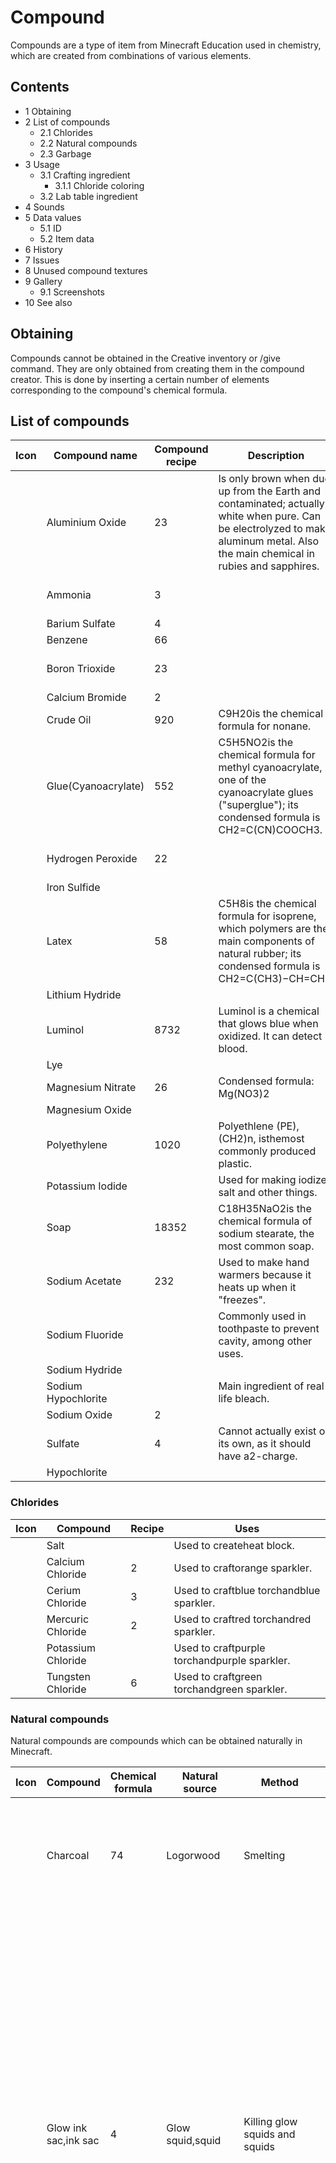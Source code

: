 # Compound
Compounds are a type of item from Minecraft Education used in chemistry, which are created from combinations of various elements.

## Contents
- 1 Obtaining
- 2 List of compounds
	- 2.1 Chlorides
	- 2.2 Natural compounds
	- 2.3 Garbage
- 3 Usage
	- 3.1 Crafting ingredient
		- 3.1.1 Chloride coloring
	- 3.2 Lab table ingredient
- 4 Sounds
- 5 Data values
	- 5.1 ID
	- 5.2 Item data
- 6 History
- 7 Issues
- 8 Unused compound textures
- 9 Gallery
	- 9.1 Screenshots
- 10 See also

## Obtaining
Compounds cannot be obtained in the Creative inventory or /give command. They are only obtained from creating them in the compound creator. This is done by inserting a certain number of elements corresponding to the compound's chemical formula.

## List of compounds
| Icon | Compound name       | Compound recipe | Description                                                                                                                                                                      | Uses                            |
|------|---------------------|-----------------|----------------------------------------------------------------------------------------------------------------------------------------------------------------------------------|---------------------------------|
|      | Aluminium Oxide     | 23              | Is only brown when dug up from the Earth and contaminated; actually white when pure. Can be electrolyzed to make aluminum metal. Also the main chemical in rubies and sapphires. | Used to crafthardened glass.    |
|      | Ammonia             | 3               |                                                                                                                                                                                  | Used to createsuper fertilizer. |
|      | Barium Sulfate      | 4               |                                                                                                                                                                                  |                                 |
|      | Benzene             | 66              |                                                                                                                                                                                  |                                 |
|      | Boron Trioxide      | 23              |                                                                                                                                                                                  | Used to crafthardened glass.    |
|      | Calcium Bromide     | 2               |                                                                                                                                                                                  |                                 |
|      | Crude Oil           | 920             | C9H20is the chemical formula for nonane.                                                                                                                                         |                                 |
|      | Glue(Cyanoacrylate) | 552             | C5H5NO2is the chemical formula for methyl cyanoacrylate, one of the cyanoacrylate glues ("superglue"); its condensed formula is CH2=C(CN)COOCH3.                                 |                                 |
|      | Hydrogen Peroxide   | 22              |                                                                                                                                                                                  | Used to craftglow stick.        |
|      | Iron Sulfide        |                 |                                                                                                                                                                                  |                                 |
|      | Latex               | 58              | C5H8is the chemical formula for isoprene, which polymers are the main components of natural rubber; its condensed formula is CH2=C(CH3)−CH=CH2.                                  | Used to craftballoons.          |
|      | Lithium Hydride     |                 |                                                                                                                                                                                  |                                 |
|      | Luminol             | 8732            | Luminol is a chemical that glows blue when oxidized. It can detect blood.                                                                                                        | Used to craftglow stick.        |
|      | Lye                 |                 |                                                                                                                                                                                  |                                 |
|      | Magnesium Nitrate   | 26              | Condensed formula: Mg(NO3)2                                                                                                                                                      |                                 |
|      | Magnesium Oxide     |                 |                                                                                                                                                                                  |                                 |
|      | Polyethylene        | 1020            | Polyethlene (PE), (CH2)n, isthemost commonly produced plastic.                                                                                                                   | Used to craftglow stick.        |
|      | Potassium Iodide    |                 | Used for making iodized salt and other things.                                                                                                                                   |                                 |
|      | Soap                | 18352           | C18H35NaO2is the chemical formula of sodium stearate, the most common soap.                                                                                                      |                                 |
|      | Sodium Acetate      | 232             | Used to make hand warmers because it heats up when it "freezes".                                                                                                                 | Used to createIce Bomb.         |
|      | Sodium Fluoride     |                 | Commonly used in toothpaste to prevent cavity, among other uses.                                                                                                                 |                                 |
|      | Sodium Hydride      |                 |                                                                                                                                                                                  |                                 |
|      | Sodium Hypochlorite |                 | Main ingredient of real-life bleach.                                                                                                                                             | Used to createBleach.           |
|      | Sodium Oxide        | 2               |                                                                                                                                                                                  |                                 |
|      | Sulfate             | 4               | Cannot actually exist on its own, as it should have a2-charge.                                                                                                                   |                                 |
|      | Hypochlorite        |                 |                                                                                                                                                                                  |                                 |

### Chlorides
| Icon | Compound           | Recipe | Uses                                         |
|------|--------------------|--------|----------------------------------------------|
|      | Salt               |        | Used to createheat block.                    |
|      | Calcium Chloride   | 2      | Used to craftorange sparkler.                |
|      | Cerium Chloride    | 3      | Used to craftblue torchandblue sparkler.     |
|      | Mercuric Chloride  | 2      | Used to craftred torchandred sparkler.       |
|      | Potassium Chloride |        | Used to craftpurple torchandpurple sparkler. |
|      | Tungsten Chloride  | 6      | Used to craftgreen torchandgreen sparkler.   |

### Natural compounds
Natural compounds are compounds which can be obtained naturally in Minecraft.

| Icon | Compound             | Chemical formula | Natural source             | Method                                                                   | Notes                                                                                                                                                                                                                                                                                                                                                                                                                          |
|------|----------------------|------------------|----------------------------|--------------------------------------------------------------------------|--------------------------------------------------------------------------------------------------------------------------------------------------------------------------------------------------------------------------------------------------------------------------------------------------------------------------------------------------------------------------------------------------------------------------------|
|      | Charcoal             | 74               | Logorwood                  | Smelting                                                                 | The chemical formula C7H4O is sometimes used to describe the approximate composition of charcoal.                                                                                                                                                                                                                                                                                                                              |
|      | Glow ink sac,ink sac | 4                | Glow squid,squid           | Killing glow squids and squids                                           | FeSO4is the chemical formula of iron(II) sulfate or ferrous sulfate, normally found complexed with water as a salt with the formula FeSO4·xH2O, and has been used in the manufacture of iron gall ink and other inks for centuries. In contrast, squid ink (and other cephalopod inks) is composed mainly of melanin and mucus, with an assortment of other compounds in a variety of concentrations dependent on the species. |
|      | Sugar                | 6126             | Sugar canesorhoney bottles | Harvesting andcrafting                                                   | C6H12O6is the chemical formula of glucose and fructose, as well as a number of other simple sugars (common table sugar is instead sucrose, a complex sugar made of glucose and fructose with the chemical formula C12H22O11).                                                                                                                                                                                                  |
|      | Water                | 2                | Water                      | Picking up in abucketorglass bottlefrom acauldronor a water source block | One of the easiest to obtain.                                                                                                                                                                                                                                                                                                                                                                                                  |

### Garbage
Garbage is considered a "compound", but the only way to produce it is to activate the lab table when its inputs are an invalid recipe. It has no uses.

## Usage
Certain compounds are used as ingredients in crafting or lab table experiments. Natural compounds have uses outside of chemistry, detailed in their respective articles.

### Crafting ingredient
| Name                                                                     | Ingredients                                                                                   | Crafting recipe  | Description                                                                                    |
|--------------------------------------------------------------------------|-----------------------------------------------------------------------------------------------|------------------|------------------------------------------------------------------------------------------------|
| Balloon                                                                  | Latex+<br/>MatchingDye+<br/>Helium+<br/>Lead                                                  |                  | ‌[Bedrock Edition and Minecraft Education  only]                                               |
| Glow Stick                                                               | Polyethylene+<br/>Hydrogen Peroxide+<br/>MatchingDye+<br/>Luminol                             |                  | ‌[Bedrock Edition and Minecraft Education  only]                                               |
| Hardened Glass                                                           | Aluminum Oxide+<br/>Glass+<br/>Boron Trioxide                                                 | 3                | A representation ofalumino-borosilicate glass.‌[Bedrock Edition and Minecraft Education  only] |
| Hardened Glass Pane                                                      | Aluminum Oxide+<br/>Glass Pane+<br/>Boron Trioxide                                            | 3                | A representation ofalumino-borosilicate glass.‌[Bedrock Edition and Minecraft Education  only] |
| Hardened Stained Glass Pane                                              | Aluminum Oxide+<br/>MatchingStained Glass Pane+<br/>Boron Trioxide                            | 3333333333333333 | A representation ofalumino-borosilicate glass.‌[Bedrock Edition and Minecraft Education  only] |
| Hardened Stained Glass                                                   | Aluminum Oxide+<br/>MatchingStained Glass+<br/>Boron Trioxide                                 | 3333333333333333 | A representation ofalumino-borosilicate glass.‌[Bedrock Edition and Minecraft Education  only] |
| White Balloonor<br/>Blue Balloonor<br/>Brown Balloonor<br/>Black Balloon | Latex+<br/>Bone Mealor<br/>Lapis Lazulior<br/>Cocoa Beansor<br/>Ink Sac+<br/>Helium+<br/>Lead |                  | ‌[Bedrock Edition and Minecraft Education  only]                                               |
| White Glow Stickor<br/>Blue Glow Stickor<br/>Brown Glow Stick            | Polyethylene+<br/>Hydrogen Peroxide+<br/>MatchingDye+<br/>Luminol                             |                  | ‌[Bedrock Edition and Minecraft Education  only]                                               |

#### Chloride coloring
| Name                                                            | Ingredients                                                                                         | Crafting recipe | Description                                                                                                                                                       |
|-----------------------------------------------------------------|-----------------------------------------------------------------------------------------------------|-----------------|-------------------------------------------------------------------------------------------------------------------------------------------------------------------|
| Blue Torchor<br/>Red Torchor<br/>Purple Torchor<br/>Green Torch | Cerium Chlorideor<br/>Mercuric Chlorideor<br/>Potassium Chlorideor<br/>Tungsten Chloride+<br/>Torch |                 | Cerium Chloride: Blue<br/>Mercuric Chloride: Red<br/>Potassium Chloride: Purple<br/>Tungsten Chloride: Green<br/>‌[Bedrock Edition and Minecraft Education  only] |
| Sparkler                                                        | Chloride+<br/>Magnesium+<br/>Stick                                                                  |                 | Calcium Chloride: Orange<br/>Cerium Chloride: Blue<br/>Mercuric Chloride: Red<br/>Potassium Chloride: Purple<br/>Tungsten Chloride: Green                         |

### Lab table ingredient
| Result                | Materials needed                 |
|-----------------------|----------------------------------|
| <br/>Bleach           |                                  |
|                       | Water ×3, Sodium Hypochlorite ×3 |
| <br/>Heat block       |                                  |
|                       | Iron, water, charcoal, salt      |
| <br/>Ice bomb         |                                  |
|                       | Sodium Acetate ×4                |
| <br/>Super fertilizer |                                  |
|                       | Ammonia, phosphorus              |

## Data values
### ID
| Name     | Identifier | Numeric ID | Form | Translation key                                                                                                                                                                                                                                                                                                                                                                                                                                                                                                                                                                                                                                                                                                                                                                                                                                                                                                                                                                                                                                                                                                                                                                                                                                                                                                                                                                                                                                             |
|----------|------------|------------|------|-------------------------------------------------------------------------------------------------------------------------------------------------------------------------------------------------------------------------------------------------------------------------------------------------------------------------------------------------------------------------------------------------------------------------------------------------------------------------------------------------------------------------------------------------------------------------------------------------------------------------------------------------------------------------------------------------------------------------------------------------------------------------------------------------------------------------------------------------------------------------------------------------------------------------------------------------------------------------------------------------------------------------------------------------------------------------------------------------------------------------------------------------------------------------------------------------------------------------------------------------------------------------------------------------------------------------------------------------------------------------------------------------------------------------------------------------------------|
| Compound | `compound` | `594`      | Item | `item.compound.salt.name`<br/>`item.compound.sodiumoxide.name`<br/>`item.compound.sodiumhydroxide.name`<br/>`item.compound.magnesiumnitrate.name`<br/>`item.compound.ironsulfide.name`<br/>`item.compound.lithiumhydride.name`<br/>`item.compound.sodiumhydride.name`<br/>`item.compound.calciumbromide.name`<br/>`item.compound.magnesiumoxide.name`<br/>`item.compound.sodiumacetate.name`<br/>`item.compound.luminol.name`<br/>`item.compound.charcoal.name`<br/>`item.compound.sugar.name`<br/>`item.compound.aluminumoxide.name`<br/>`item.compound.borontrioxide.name`<br/>`item.compound.soap.name`<br/>`item.compound.polyethylene.name`<br/>`item.compound.garbage.name`<br/>`item.compound.magnesiumsalts.name`<br/>`item.compound.sulfate.name`<br/>`item.compound.bariumsulfate.name`<br/>`item.compound.potassiumchloride.name`<br/>`item.compound.mercuricchloride.name`<br/>`item.compound.ceriumchloride.name`<br/>`item.compound.tungstenchloride.name`<br/>`item.compound.calciumchloride.name`<br/>`item.compound.water.name`<br/>`item.compound.glue.name`<br/>`item.compound.hypochlorite.name`<br/>`item.compound.crudeoil.name`<br/>`item.compound.latex.name`<br/>`item.compound.potassiumiodide.name`<br/>`item.compound.sodiumfluoride.name`<br/>`item.compound.benzene.name`<br/>`item.compound.ink.name`<br/>`item.compound.hydrogenperoxide.name`<br/>`item.compound.ammonia.name`<br/>`item.compound.sodiumhypochlorite.name` |

### Item data
See also: Data values

Compounds uses the following data values:
|                                                                                 | DV  | Description                       |
|---------------------------------------------------------------------------------|-----|-----------------------------------|
|                                                                                 | 0   | Salt                              |
|                                                                                 | 1   | Sodium oxide                      |
| ItemSprite sodium-hydroxide.png: Sprite image for sodium-hydroxide in Minecraft | 2   | Sodium hydroxide                  |
|                                                                                 | 3   | Magnesium nitrate                 |
|                                                                                 | 4   | Iron sulfide                      |
|                                                                                 | 5   | Lithium hydride                   |
|                                                                                 | 6   | Sodium hydride                    |
|                                                                                 | 7   | Calcium bromide                   |
|                                                                                 | 8   | Magnesium oxide                   |
|                                                                                 | 9   | Sodium acetate                    |
|                                                                                 | 10  | Luminol                           |
|                                                                                 | 11  | Charcoal (unused)                 |
|                                                                                 | 12  | item.compound.sugar.name (unused) |
|                                                                                 | 13  | Aluminum oxide                    |
|                                                                                 | 14  | Boron trioxide                    |
|                                                                                 | 15  | Soap                              |
|                                                                                 | 16  | Polyethylene                      |
|                                                                                 | 17  | Item.compound.ink.name (unused)   |
|                                                                                 | 38  | item.compound..name (unused)      |
|                                                                                 | 39  | item.compound..name (unused)      |
|                                                                                 | 40  | item.compound..name (unused)      |
|                                                                                 | 41+ | item.compound..name (unused)      |



## Unused compound textures
In the chemistry resource pack folder, there are numerous compound textures which are not used in the game. Note: a compound item with a data value of 38 has the Blue Flask texture and is called item.compound..name. On realms the salt compound is called Ivory Tusk.  

- Flask
- Black Flask
- Blue Flask
- Brown Beaker
- Brown Flask
- Dark Gray Beaker
- Dark Gray  Flask
- Dark Gray Jar
- Green Beaker
- Green Flask
- Green Jar
- Indigo Beaker
- Indigo Flask
- Indigo Jar
- Light Gray Beaker
- Light Gray Flask
- Orange Beaker
- Orange Flask
- Orange Jar
- Purple Beaker
- Purple Flask
- Purple Jar
- Red Beaker
- Red Flask
- Red Jar
- White Flask
- Yellow Flask
- Bleach

